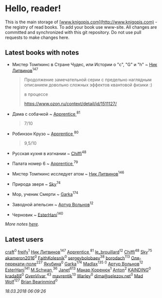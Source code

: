 # Hello, reader!
This is the main storage of [www.knigopis.com](http://www.knigopis.com) - the registry of read books.
To add your book use www-site. All changes are committed and synchronized with this git repository.
Do not use pull requests to make changes here.


## Latest books with notes
* Мистер Томпкинс в Стране Чудес, или Истории о "с", "G" и "h" ~ [Ник Литвинов](users/241/241974816-vkontakte)<sup>147</sup>
    > Продолжение замечательной серии с предельно наглядным описанием довольно сложных эффектов квантовой физики :)
    > 
    > в процессе
    > 
    > https://www.ozon.ru/context/detail/id/1511127/

* Дама с собачкой ~ [Apprentice ](users/528/52821952-vkontakte)<sup>81</sup>
    > 7/10

* Робинзон Крузо ~ [Apprentice ](users/528/52821952-vkontakte)<sup>80</sup>
    > 9,5/10

* Русская кухня в изгнании ~ [Chiffi](users/105/105831994080785626680-google)<sup>48</sup>

* Палата номер 6 ~ [Apprentice ](users/528/52821952-vkontakte)<sup>79</sup>

* Мистер Томпкинс исследует атом ~ [Ник Литвинов](users/241/241974816-vkontakte)<sup>146</sup>

* Природа зверя ~ [Sky](users/118/118049897850017649660-google)<sup>74</sup>

* Мор, ученик Смерти ~ [Garka](users/115/115753719718250012620-google)<sup>174</sup>

* Заводной апельсин ~ [Артур Вольнов](users/225/225880893-vkontakte)<sup>12</sup>

* Черновик ~ [EsterHani](users/305/30558181-vkontakte)<sup>140</sup>


_More notes [here](latest_books_with_notes.md)._


## Latest users
[craft](users/109/109631074460726923652-googleplus)<sup>0</sup> 
[freify](users/123/12331181-vkontakte)<sup>1</sup> 
[Ник Литвинов](users/241/241974816-vkontakte)<sup>147</sup> 
[Apprentice ](users/528/52821952-vkontakte)<sup>81</sup> 
[le_brouillard](users/133/13330781-vkontakte)<sup>12</sup> 
[Chiffi](users/105/105831994080785626680-google)<sup>48</sup> 
[Sky](users/118/118049897850017649660-google)<sup>75</sup> 
[akameron2016](users/345/345951370-vkontakte)<sup>0</sup> 
[FaithKolesnik](users/102/102151122232777176279-google)<sup>0</sup> 
[sergeybolobaev](users/112/112205967961310617540-google)<sup>38</sup> 
[borodach](users/157/15706320-vkontakte)<sup>113</sup> 
[Оля-перекати-поле](users/108/10848515355906827860-mailru)<sup>227</sup> 
[Якубина](users/100/100001893435800-facebook)<sup>0</sup> 
[Garka](users/115/115753719718250012620-google)<sup>174</sup> 
[Madlax](users/158/158304782-vkontakte)<sup>135</sup> 
[](users/109/109631074460726923652-google)<sup>0</sup> 
[Артур Вольнов](users/225/225880893-vkontakte)<sup>12</sup> 
[EsterHani](users/305/30558181-vkontakte)<sup>141</sup> 
[M.Schwan ](users/101/101892939810731181399-google)<sup>36</sup> 
[Janet](users/108/108113656204404967440-google)<sup>613</sup> 
[Макар Коренюк](users/126/126368737-vkontakte)<sup>1</sup> 
[Anton](users/100/1007576529-facebook)<sup>2</sup> 
[KAINDING](users/877/87706780-yandex)<sup>0</sup> 
[krada88](users/306/30697784-vkontakte)<sup>0</sup> 
[GvenVivar ](users/158/158266434925901-facebook)<sup>43</sup> 
[mavrentik](users/200/200666735-vkontakte)<sup>13</sup> 
[Warley](users/142/1422370341202568-facebook)<sup>0</sup> 
[dima@selezov.net](users/113/1130000009709112-yandex)<sup>0</sup> 
[Mad Wolf](users/947/94738840-vkontakte)<sup>127</sup> 
[Brian Bearinmind](users/104/104005442419570961210-google)<sup>0</sup> 


_18.03.2018 06:09:26_
